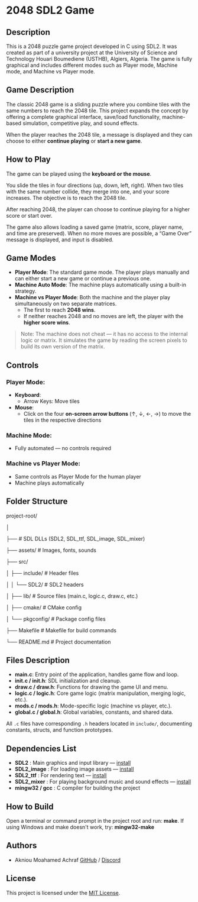 # 2048 SDL2 Game

## Description
This is a 2048 puzzle game project developed in C using SDL2. It was created as part of a university project at the University of Science and Technology Houari Boumediene (USTHB), Algiers, Algeria. The game is fully graphical and includes different modes such as Player mode, Machine mode, and Machine vs Player mode.

## Game Description
The classic 2048 game is a sliding puzzle where you combine tiles with the same numbers to reach the 2048 tile. This project expands the concept by offering a complete graphical interface, save/load functionality, machine-based simulation, competitive play, and sound effects.

When the player reaches the 2048 tile, a message is displayed and they can choose to either **continue playing** or **start a new game**.

## How to Play
The game can be played using the **keyboard or the mouse**.

You slide the tiles in four directions (up, down, left, right). When two tiles with the same number collide, they merge into one, and your score increases. The objective is to reach the 2048 tile.

After reaching 2048, the player can choose to continue playing for a higher score or start over.

The game also allows loading a saved game (matrix, score, player name, and time are preserved). When no more moves are possible, a “Game Over” message is displayed, and input is disabled.

## Game Modes
- **Player Mode**: The standard game mode. The player plays manually and can either start a new game or continue a previous one.
- **Machine Auto Mode**: The machine plays automatically using a built-in strategy.
- **Machine vs Player Mode**: Both the machine and the player play simultaneously on two separate matrices.
  - The first to reach **2048 wins**.
  - If neither reaches 2048 and no moves are left, the player with the **higher score wins**.

> Note: The machine does not cheat — it has no access to the internal logic or matrix. It simulates the game by reading the screen pixels to build its own version of the matrix.

## Controls

### Player Mode:
- **Keyboard**:
  - Arrow Keys: Move tiles
- **Mouse**:
  - Click on the four **on-screen arrow buttons** (↑, ↓, ←, →) to move the tiles in the respective directions

### Machine Mode:
- Fully automated — no controls required

### Machine vs Player Mode:
- Same controls as Player Mode for the human player
- Machine plays automatically

## Folder Structure
project-root/

│

├── # SDL DLLs (SDL2, SDL_ttf, SDL_image, SDL_mixer)

├── assets/ # Images, fonts, sounds 

├── src/

│ ├── include/ # Header files

│ │ └── SDL2/ # SDL2 headers

│ ├── lib/ # Source files (main.c, logic.c, draw.c, etc.)

│ ├── cmake/ # CMake config

│ └── pkgconfig/ # Package config files

├── Makefile # Makefile for build commands

└── README.md # Project documentation

## Files Description

- **main.c**: Entry point of the application, handles game flow and loop.
- **init.c / init.h**: SDL initialization and cleanup.
- **draw.c / draw.h**: Functions for drawing the game UI and menu.
- **logic.c / logic.h**: Core game logic (matrix manipulation, merging logic, etc.).
- **mods.c / mods.h**: Mode-specific logic (machine vs player, etc.).
- **global.c / global.h**: Global variables, constants, and shared data.

All `.c` files have corresponding `.h` headers located in `include/`, documenting constants, structs, and function prototypes.

## Dependencies List

- **SDL2** : Main graphics and input library — [install](https://www.libsdl.org/)
- **SDL2_image** : For loading image assets — [install](https://www.libsdl.org/projects/SDL_image/)
- **SDL2_ttf** : For rendering text — [install](https://www.libsdl.org/projects/SDL_ttf/)
- **SDL2_mixer** : For playing background music and sound effects — [install](https://www.libsdl.org/projects/SDL_mixer/)
- **mingw32 / gcc** : C compiler for building the project

## How to Build
Open a terminal or command prompt in the project root and run: **make**. If using Windows and make doesn't work, try: **mingw32-make**

## Authors
- Akniou Moahamed Achraf [GitHub](https://github.com/Zweihander-25) / [Discord](https://discordapp.com/users/839512139881513030)

## License
This project is licensed under the [MIT License](LICENSE).
